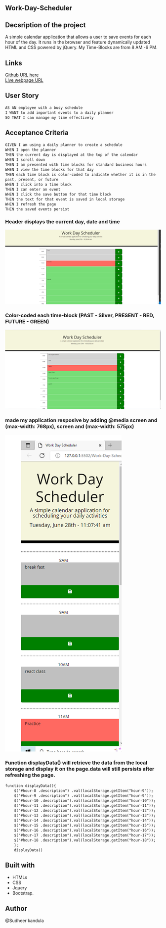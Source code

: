 ## Work-Day-Scheduler

## Decsription of the project
A simple calendar application that allows a user to save events for each hour of the day. It runs in the browser and feature dynamically updated HTML and CSS powered by jQuery. My Time-Blocks are from 8 AM -6 PM.

## Links

[Github URL here](https://github.com/sudheer313/Work-Day-Scheduler)<br>
[Live webpage URL](https://sudheer313.github.io/Work-Day-Scheduler/)<br>

## User Story

```
AS AN employee with a busy schedule
I WANT to add important events to a daily planner
SO THAT I can manage my time effectively
```

## Acceptance Criteria
```
GIVEN I am using a daily planner to create a schedule
WHEN I open the planner
THEN the current day is displayed at the top of the calendar
WHEN I scroll down
THEN I am presented with time blocks for standard business hours
WHEN I view the time blocks for that day
THEN each time block is color-coded to indicate whether it is in the past, present, or future
WHEN I click into a time block
THEN I can enter an event
WHEN I click the save button for that time block
THEN the text for that event is saved in local storage
WHEN I refresh the page
THEN the saved events persist

```

### Header displays the current day, date and time

<img src =./assets/images/workDay.1.png>

### Color-coded each time-block (PAST - Silver, PRESENT - RED, FUTURE - GREEN)

<img src =./assets/images/workDay.2.png>

### made my application resposive by adding @media screen and (max-width: 768px), screen and (max-width: 575px)

<img src =./assets/images/workDay.3.png>

### Function displayData() will retrieve the data from the local storage and display it on the page.data will still persists after refreshing the page.

```
function displayData(){
    $("#hour-8 .description") .val(localStorage.getItem("hour-9"));
    $("#hour-9 .description") .val(localStorage.getItem("hour-9"));
    $("#hour-10 .description").val(localStorage.getItem("hour-10"));
    $("#hour-11 .description").val(localStorage.getItem("hour-11"));
    $("#hour-12 .description").val(localStorage.getItem("hour-12"));
    $("#hour-13 .description").val(localStorage.getItem("hour-13"));
    $("#hour-14 .description").val(localStorage.getItem("hour-14"));
    $("#hour-15 .description").val(localStorage.getItem("hour-15"));
    $("#hour-16 .description").val(localStorage.getItem("hour-16"));
    $("#hour-17 .description").val(localStorage.getItem("hour-17"));
    $("#hour-18 .description").val(localStorage.getItem("hour-18"));
    };
    displayData()
```
## Built with

- HTMLs
- CSS
- Jquery
- Bootstrap. 

## Author

@Sudheer kandula
